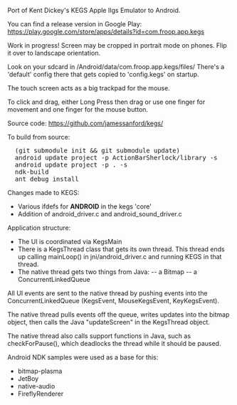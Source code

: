 Port of Kent Dickey's KEGS Apple IIgs Emulator to Android.

You can find a release version in Google Play: https://play.google.com/store/apps/details?id=com.froop.app.kegs

Work in progress!  Screen may be cropped in portrait mode on phones.
Flip it over to landscape orientation.

Look on your sdcard in /Android/data/com.froop.app.kegs/files/
There's a 'default' config there that gets copied to 'config.kegs' on startup.

The touch screen acts as a big trackpad for the mouse.

To click and drag, either Long Press then drag or
use one finger for movement and one finger for the mouse button.

Source code:
  https://github.com/jamessanford/kegs/

To build from source:
<pre>
  (git submodule init && git submodule update)
  android update project -p ActionBarSherlock/library -s
  android update project -p . -s
  ndk-build
  ant debug install
</pre>


Changes made to KEGS:
- Various ifdefs for __ANDROID__ in the kegs 'core'
- Addition of android_driver.c and android_sound_driver.c

Application structure:
- The UI is coordinated via KegsMain
- There is a KegsThread class that gets its own thread.  This thread ends up calling mainLoop() in jni/android_driver.c and running KEGS in that thread.
- The native thread gets two things from Java:
-- a Bitmap
-- a ConcurrentLinkedQueue

All UI events are sent to the native thread by pushing events into the ConcurrentLinkedQueue (KegsEvent, MouseKegsEvent, KeyKegsEvent).

The native thread pulls events off the queue, writes updates into the bitmap object, then calls the Java "updateScreen" in the KegsThread object.

The native thread also calls support functions in Java, such as checkForPause(), which deadlocks the thread while it should be paused.

Android NDK samples were used as a base for this:
- bitmap-plasma
- JetBoy
- native-audio
- FireflyRenderer
